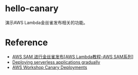 # hello-canary

演示AWS Lambda金丝雀发布相关的功能。

# Reference

- [AWS SAM 进行金丝雀发布[AWS Lambda教程-AWS SAM系列] ](https://juejin.cn/post/7267447281568596025)
- [Deploying serverless applications gradually](https://docs.aws.amazon.com/serverless-application-model/latest/developerguide/automating-updates-to-serverless-apps.html)
- [AWS Workshop Canary Deployments](https://catalog.workshops.aws/complete-aws-sam/en-US/module-5-canaries)